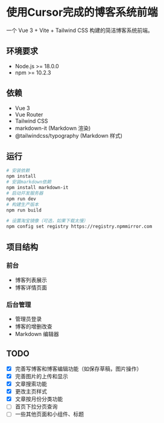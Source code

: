 # 使用Cursor完成的博客系统前端

一个 Vue 3 + Vite + Tailwind CSS 构建的简洁博客系统前端。

## 环境要求

- Node.js >= 18.0.0
- npm >= 10.2.3

## 依赖

- Vue 3
- Vue Router
- Tailwind CSS
- markdown-it (Markdown 渲染)
- @tailwindcss/typography (Markdown 样式)

## 运行

```bash
# 安装依赖
npm install
# 安装markdown依赖
npm install markdown-it
# 启动开发服务器
npm run dev
# 构建生产版本
npm run build

# 设置淘宝镜像（可选，如果下载太慢）
npm config set registry https://registry.npmmirror.com
```

## 项目结构

### 前台
- 博客列表展示
- 博客详情页面

### 后台管理
- 管理员登录
- 博客的增删改查
- Markdown 编辑器

## TODO

- [x] 完善写博客和博客编辑功能（如保存草稿，图片操作）
- [x] 完善图片的上传和显示
- [x] 文章搜索功能
- [x] 更改主页样式
- [x] 文章按月份分类功能
- [ ] 首页下拉分页查询
- [ ] 一些其他页面和小组件、标题
